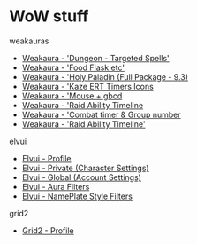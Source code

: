 # WoW stuff #

weakauras
- [Weakaura - 'Dungeon - Targeted Spells'](https://wago.io/BFADungeonTargetedSpells/68)
- [Weakaura - 'Food Flask etc'](https://wago.io/TTZNwA8H6/13)
- [Weakaura - 'Holy Paladin (Full Package - 9.3)](https://wago.io/90JhH8xk5/22)
- [Weakaura - 'Kaze ERT Timers Icons](https://wago.io/n7l5uN3YM/16)
- [Weakaura - 'Mouse + gbcd](https://wago.io/DDQ5lEH5U/1)
- [Weakaura - 'Raid Ability Timeline](https://wago.io/RaidAbilityTimeline/52)
- [Weakaura - 'Combat timer & Group number](https://wago.io/W8VdqKwSO)
- [Weakaura - 'Raid Ability Timeline'](https://wago.io/RaidAbilityTimeline/52)

elvui
- [Elvui - Profile](https://raw.githubusercontent.com/So1ene/wow-9.3/main/elvui%20-%20profile.txt)
- [Elvui - Private (Character Settings)](https://raw.githubusercontent.com/So1ene/wow-9.3/main/elvui%20-%20private%20(character%20settings).txt)
- [Elvui - Global (Account Settings)](https://raw.githubusercontent.com/So1ene/wow-9.3/main/elvui%20-%20global%20(account%20settings).txt)
- [Elvui - Aura Filters](https://raw.githubusercontent.com/So1ene/wow-9.3/main/elvui%20-%20aura-filters.txt)
- [Elvui - NamePlate Style Filters](https://raw.githubusercontent.com/So1ene/wow-9.3/main/elvui%20-%20nameplate%20style%20filters.txt)

grid2
- [Grid2 - Profile](https://raw.githubusercontent.com/So1ene/wow-9.3/main/grid2%20-%20profile.txt)
